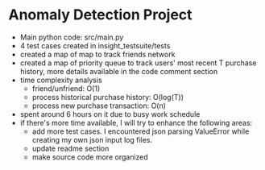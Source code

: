 # Anomaly Detection Project
- Main python code: src/main.py
- 4 test cases created in insight_testsuite/tests
- created a map of map to track friends network
- created a map of priority queue to track users' most recent T purchase history, more details available in the code comment section
- time complexity analysis
  - friend/unfriend: O(1)
  - process historical purchase history: O(log(T))
  - process new purchase transaction: O(n)
- spent around 6 hours on it due to busy work schedule
- if there's more time available, I will try to enhance the following areas:
  - add more test cases. I encountered json parsing ValueError while creating my own json input log files. 
  - update readme section 
  - make source code more organized

